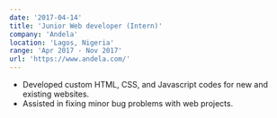```yaml
---
date: '2017-04-14'
title: 'Junior Web developer (Intern)'
company: 'Andela'
location: 'Lagos, Nigeria'
range: 'Apr 2017 - Nov 2017'
url: 'https://www.andela.com/'
---
```


- Developed custom HTML, CSS, and Javascript codes for new and existing websites.
- Assisted in fixing minor bug problems with web projects.
